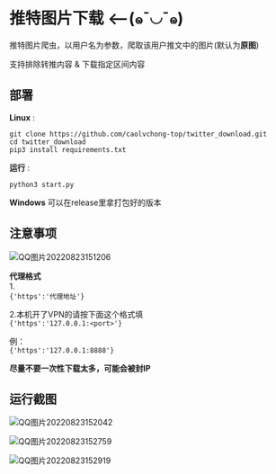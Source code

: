 # 推特图片下载    ⟵(๑¯◡¯๑) 
推特图片爬虫，以用户名为参数，爬取该用户推文中的图片(默认为**原图**) 

支持排除转推内容 & 下载指定区间内容 

部署
--- 

**Linux** : 
``` 
git clone https://github.com/caolvchong-top/twitter_download.git 
cd twitter_download 
pip3 install requirements.txt 
``` 
**运行** : 

`python3 start.py` 

**Windows** 可以在release里拿打包好的版本 

注意事项
---

![QQ图片20220823151206](https://user-images.githubusercontent.com/57820488/186094395-c715fbdd-7297-43e1-bd07-11090823fb63.png)  

**代理格式**  
1.  
`{'https':'代理地址'}`

2.本机开了VPN的请按下面这个格式填  
`{'https':'127.0.0.1:<port>'}`  

例：  
`{'https':'127.0.0.1:8888'}`  

**尽量不要一次性下载太多，可能会被封IP**

运行截图 
---
![QQ图片20220823152042](https://user-images.githubusercontent.com/57820488/186098262-428a3693-4b3b-46f7-b732-7031d0aa6cef.png)

![QQ图片20220823152759](https://user-images.githubusercontent.com/57820488/186098291-1ac763c0-bc37-40e2-8d2d-e0f38d8703de.png)

![QQ图片20220823152919](https://user-images.githubusercontent.com/57820488/186098305-dd0db6fb-7094-4399-9dd0-7f9ed65bddb7.png)

